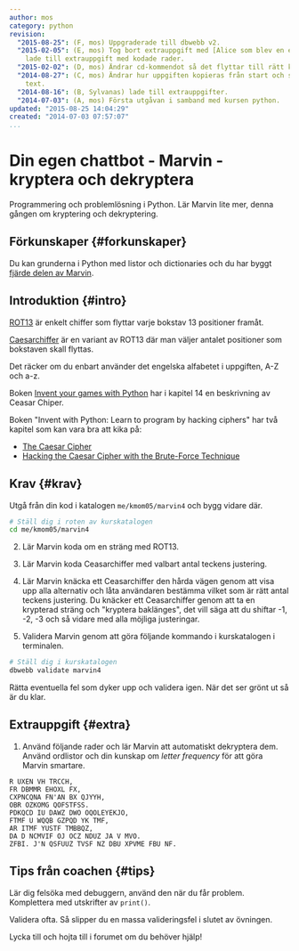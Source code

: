 ```yaml
---
author: mos
category: python
revision:
  "2015-08-25": (F, mos) Uppgraderade till dbwebb v2.
  "2015-02-05": (E, mos) Tog bort extrauppgift med [Alice som blev en egen uppgift](uppgift/din-egen-chattbot-marvin-steg-analysera-text-och-ord),
    lade till extrauppgift med kodade rader.
  "2015-02-02": (D, mos) Ändrar cd-kommendot så det flyttar till rätt katalog.
  "2014-08-27": (C, mos) Ändrar hur uppgiften kopieras från start och skrev om lite
    text.
  "2014-08-16": (B, Sylvanas) lade till extrauppgifter.
  "2014-07-03": (A, mos) Första utgåvan i samband med kursen python.
updated: "2015-08-25 14:04:29"
created: "2014-07-03 07:57:07"
...
```

Din egen chattbot - Marvin - kryptera och dekryptera
==================================

Programmering och problemlösning i Python. Lär Marvin lite mer, denna gången om kryptering och dekryptering.

<!--more-->


Förkunskaper {#forkunskaper}
-----------------------

Du kan grunderna i Python med listor och dictionaries och du har byggt [fjärde delen av Marvin](uppgift/din-egen-chattbot-marvin-steg-analysera-text-och-ord).



Introduktion {#intro}
-----------------------

[ROT13](http://sv.wikipedia.org/wiki/ROT13) är enkelt chiffer som flyttar varje bokstav 13 positioner framåt.

[Caesarchiffer](http://sv.wikipedia.org/wiki/Caesarchiffer) är en variant av ROT13 där man väljer antalet positioner som bokstaven skall flyttas.

Det räcker om du enbart använder det engelska alfabetet i uppgiften, A-Z och a-z.

Boken [Invent your games with Python](kunskap/boken-invent-your-own-computer-games-with-python) har i kapitel 14 en beskrivning av Ceasar Chiper.

Boken "Invent with Python: Learn to program by hacking ciphers" har två kapitel som kan vara bra att kika på:

* [The Caesar Cipher](http://inventwithpython.com/hacking/chapter6.html)
* [Hacking the Caesar Cipher with the Brute-Force Technique](http://inventwithpython.com/hacking/chapter7.html)



Krav {#krav}
-----------------------

Utgå från din kod i katalogen `me/kmom05/marvin4` och bygg vidare där.

```bash
# Ställ dig i roten av kurskatalogen
cd me/kmom05/marvin4
```

2. Lär Marvin koda om en sträng med ROT13.

3. Lär Marvin koda Ceasarchiffer med valbart antal teckens justering.

4. Lär Marvin knäcka ett Ceasarchiffer den hårda vägen genom att visa upp alla alternativ och låta användaren bestämma vilket som är rätt antal teckens justering. Du knäcker ett Ceasarchiffer genom att ta en krypterad sträng och "kryptera baklänges", det vill säga att du shiftar -1, -2, -3 och så vidare med alla möjliga justeringar.

5. Validera Marvin genom att göra följande kommando i kurskatalogen i terminalen.

```bash
# Ställ dig i kurskatalogen
dbwebb validate marvin4
```

Rätta eventuella fel som dyker upp och validera igen. När det ser grönt ut så är du klar. 




Extrauppgift {#extra}
-----------------------

1. Använd följande rader och lär Marvin att automatiskt dekryptera dem. Använd ordlistor och din kunskap om *letter frequency* för att göra Marvin smartare. 

```text
R UXEN VH TRCCH,
FR DBMMR EHOXL FX,
CXPNCQNA FN'AN BX QJYYH,
OBR OZKOMG QOFSTFSS.
PDKQCD IU DAWZ DWO OQOLEYEKJO,
FTMF U WQQB GZPQD YK TMF,
AR ITMF YUSTF TMBBQZ,
DA D NCMVIF OJ OCZ NDUZ JA V MVO.
ZFBI. J'N QSFUUZ TVSF NZ DBU XPVME FBU NF.
```



Tips från coachen {#tips}
-----------------------

Lär dig felsöka med debuggern, använd den när du får problem. Komplettera med utskrifter av `print()`.

Validera ofta. Så slipper du en massa valideringsfel i slutet av övningen.

Lycka till och hojta till i forumet om du behöver hjälp!




